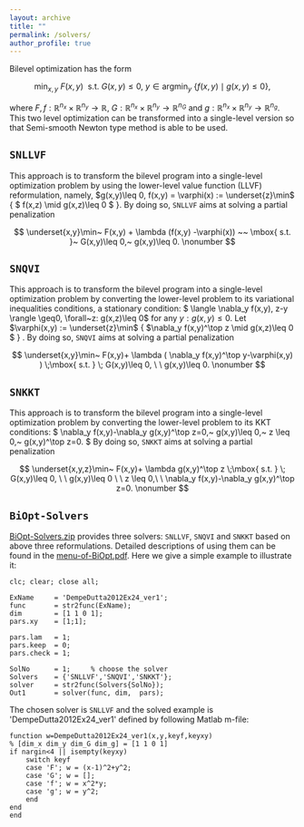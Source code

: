 ```yaml
---
layout: archive
title: ""   
permalink: /solvers/
author_profile: true
---
```


Bilevel optimization has the form

$$ \min_{x,y}~ F(x,y)~~ \mbox{s.t.}~  G(x,y)\leq 0,~ y\in \mbox{argmin}_y~ \{ f(x,y)\mid g(x,y)\leq 0 \}, \nonumber $$

where  $F,f:\mathbb{R}^{n_x}\times\mathbb{R}^{n_y}\rightarrow \mathbb{R}$, $G:\mathbb{R}^{n_x}\times\mathbb{R}^{n_y}\rightarrow \mathbb{R}^{n_G}$ and $g:\mathbb{R}^{n_x}\times\mathbb{R}^{n_y}\rightarrow \mathbb{R}^{n_g}$. This two level optimization can be transformed into a single-level version so that Semi-smooth Newton type method is able to be used. 

$\texttt{SNLLVF}$
---
This approach is to transform the bilevel program into a single-level optimization problem by using
the lower-level value function (LLVF) reformulation, namely,  $g(x,y)\leq 0, f(x,y) = \varphi(x) := \underset{z}\min$ \{ $ f(x,z) \mid g(x,z)\leq 0 $ \}.   By doing so, $\texttt{SNLLVF}$ aims at solving a partial penalization

$$ \underset{x,y}\min~ F(x,y) + \lambda (f(x,y) -\varphi(x)) ~~ \mbox{ s.t. }~  G(x,y)\leq 0,~ g(x,y)\leq 0. \nonumber $$
 
 
$\texttt{SNQVI}$
---
This approach is to transform the bilevel program into a single-level optimization problem 
by converting the lower-level problem to its variational inequalities conditions, a stationary condition: $ \langle \nabla_y f(x,y), z-y \rangle \geq0, \forall~z: g(x,z)\leq 0$ for any $y: g(x,y)\leq 0$. Let $\varphi(x,y) := \underset{z}\min$ \{ $\nabla_y f(x,y)^\top z \mid g(x,z)\leq 0 $ \} .  By doing so,  $\texttt{SNQVI}$ aims at solving a partial penalization

$$ \underset{x,y}\min~ F(x,y)+ \lambda ( \nabla_y f(x,y)^\top y-\varphi(x,y) ) \;\mbox{ s.t. } \; G(x,y)\leq 0,  \ \   g(x,y)\leq 0. \nonumber $$


$\texttt{SNKKT}$
---
This approach is to transform the bilevel program into a single-level optimization problem 
by converting the lower-level problem to its KKT conditions: $ \nabla_y f(x,y)-\nabla_y g(x,y)^\top z=0,~ g(x,y)\leq 0,~  z \leq 0,~   g(x,y)^\top z=0. $ By doing so,  $\texttt{SNKKT}$ aims at solving a partial penalization

$$ \underset{x,y,z}\min~ F(x,y)+ \lambda g(x,y)^\top z \;\mbox{ s.t. } \; G(x,y)\leq 0,  \ \   g(x,y)\leq 0
\ \ z \leq 0,\ \ \nabla_y f(x,y)-\nabla_y g(x,y)^\top z=0. \nonumber $$


$\texttt{BiOpt-Solvers}$ 
---
[BiOpt-Solvers.zip](/files/BiOpt-Solvers.zip) provides three solvers: $\texttt{SNLLVF}$, $\texttt{SNQVI}$ and $\texttt{SNKKT}$ based on above three reformulations. Detailed descriptions of using them can be found in  the [menu-of-BiOpt.pdf](\files\menu-of-BiOpt.pdf). Here we give a simple example to illustrate it:

```
clc; clear; close all; 

ExName     = 'DempeDutta2012Ex24_ver1'; 
func       = str2func(ExName);
dim        = [1 1 0 1];
pars.xy    = [1;1];

pars.lam   = 1;
pars.keep  = 0; 
pars.check = 1; 

SolNo      = 1;     % choose the solver
Solvers    = {'SNLLVF','SNQVI','SNKKT'}; 
solver     = str2func(Solvers{SolNo});  
Out1       = solver(func, dim,  pars);
```

The chosen solver is $\texttt{SNLLVF}$ and the solved example is 'DempeDutta2012Ex24_ver1' defined by following Matlab m-file:

```
function w=DempeDutta2012Ex24_ver1(x,y,keyf,keyxy)
% [dim_x dim_y dim_G dim_g] = [1 1 0 1]
if nargin<4 || isempty(keyxy)
    switch keyf
    case 'F'; w = (x-1)^2+y^2;
    case 'G'; w = []; 
    case 'f'; w = x^2*y;      
    case 'g'; w = y^2; 
    end    
end
end
```

